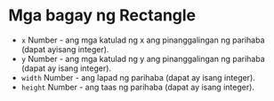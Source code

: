# Mga bagay ng Rectangle

* `x` Number - ang mga katulad ng x ang pinanggalingan ng parihaba (dapat ayisang integer).
* `y` Number - ang mga katulad ng y ang pinanggalingan ng parihaba (dapat ay isang integer).
* `width` Number - ang lapad ng parihaba (dapat ay isang integer).
* `height` Number - ang taas ng parihaba (dapat ay isang integer).